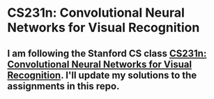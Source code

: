 # CS231n: Convolutional Neural Networks for Visual Recognition
## I am following the Stanford CS class [CS231n: Convolutional Neural Networks for Visual Recognition](http://cs231n.github.io/). I'll update my solutions to the assignments in this repo.
